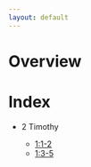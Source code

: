 ```yaml
---
layout: default
---
```


# Overview


# Index

* 2 Timothy

  * [1:1-2](2-timothy/1_1-2.html)
  * [1:3-5](2-timothy/1_3-5.html)